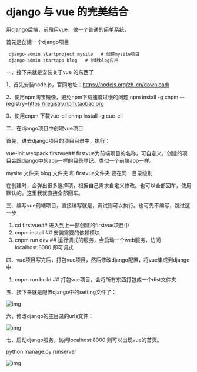 # django 与 vue 的完美结合



用django后端，前段用vue，做一个普通的简单系统，

首先是创建一个django项目



```
 django-admin startproject mysite   # 创建mysite项目
 django-admin startapp blog   # 创建blog应用
```

一、接下来就是安装关于vue 的东西了

1、首先安装node.js，官网地址：https://nodejs.org/zh-cn/download/

2、使用npm淘宝镜像，避免npm下载速度过慢的问题  npm install -g cnpm --registry=https://registry.npm.taobao.org 

3、使用cnpm 下载vue-cli    cnmp install -g cue-cli

二、在django项目中创建vue项目

首先，进去django项目的项目目录中，执行：

vue-init webpack firstvue## firstvue为前端项目的名称，可自定义。创建的项目会跟django中的app一样的目录登记。类似一个前端app一样。

mysite 文件夹 blog 文件夹  和 firstvue文件夹 要在同一目录级别

在创建时，会弹出很多选择项，根据自己需求自定义修改。也可以全部回车，使用默认的。这里我就直接全部回车。

三、编写vue前端项目，直接编写就是，调试则可以执行。也可先不编写，跳过这一步



1. cd firstvue## 进入到上一部创建的firstvue项目中 
2. cnpm install    ## 安装需要的依赖模块 
3. cnpm run dev    ## 运行调式的服务，会启动一个web服务，访问localhost:8080 即可调式 

四、vue项目写完后，打包vue项目，然后修改django配置，将vue集成到django中



1. cnpm run build    ## 打包vue项目，会将所有东西打包成一个dist文件夹 

五、接下来就是配置django中的setting文件了：

![img](https://img-blog.csdn.net/20180525144757231?watermark/2/text/aHR0cHM6Ly9ibG9nLmNzZG4ubmV0L2d1YW5fX3ll/font/5a6L5L2T/fontsize/400/fill/I0JBQkFCMA==/dissolve/70)

六、修改django的主目录的urls文件：

![img](https://img-blog.csdn.net/20180525145022450?watermark/2/text/aHR0cHM6Ly9ibG9nLmNzZG4ubmV0L2d1YW5fX3ll/font/5a6L5L2T/fontsize/400/fill/I0JBQkFCMA==/dissolve/70)

七、启动django服务，访问localhost:8000 则可以出现vue的首页。

python manage.py runserver 

![img](https://img-blog.csdn.net/20180525145242332?watermark/2/text/aHR0cHM6Ly9ibG9nLmNzZG4ubmV0L2d1YW5fX3ll/font/5a6L5L2T/fontsize/400/fill/I0JBQkFCMA==/dissolve/70)